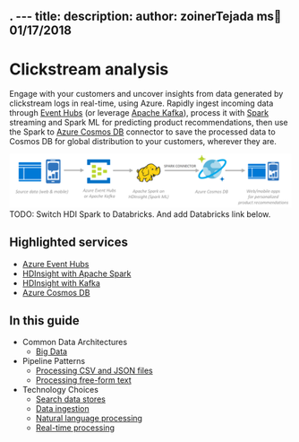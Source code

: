 . ---
title: 
description: 
author: zoinerTejada
ms:date: 01/17/2018
---

# Clickstream analysis

Engage with your customers and uncover insights from data generated by clickstream logs in real-time, using Azure. Rapidly ingest incoming data through [Event Hubs](/azure/event-hubs/) (or leverage [Apache Kafka](/azure/hdinsight/kafka/apache-kafka-get-started)), process it with [Spark](/azure/hdinsight/spark/apache-spark-jupyter-spark-sql) streaming and Spark ML for predicting product recommendations, then use the Spark to [Azure Cosmos DB](/azure/cosmos-db/) connector to save the processed data to Cosmos DB for global distribution to your customers, wherever they are.

![Clickstream Analytics](./images/implementation-example_clickstream-analytics.png)
TODO: Switch HDI Spark to Databricks. And add Databricks link below. 

## Highlighted services

* [Azure Event Hubs](/azure/event-hubs/)
* [HDInsight with Apache Spark](/azure/hdinsight/spark/apache-spark-jupyter-spark-sql)
* [HDInsight with Kafka](/azure/hdinsight/kafka/apache-kafka-get-started)
* [Azure Cosmos DB](/azure/cosmos-db/)

## In this guide

* Common Data Architectures
    * [Big Data](../common-architectures/big-data.md)
* Pipeline Patterns
    * [Processing CSV and JSON files](../pipeline-patterns/processing-csv-and-json-files.md)
    * [Processing free-form text](../pipeline-patterns/processing-free-form-text.md)
* Technology Choices
    * [Search data stores](../technology-choices/search-options.md)
    * [Data ingestion](../technology-choices/data-ingest.md)
    * [Natural language processing](../technology-choices/natural-language-processing.md)
    * [Real-time processing](../technology-choices/real-time-processing.md)
